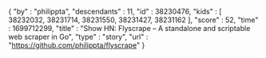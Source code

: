 {
  "by" : "philippta",
  "descendants" : 11,
  "id" : 38230476,
  "kids" : [ 38232032, 38231714, 38231550, 38231427, 38231162 ],
  "score" : 52,
  "time" : 1699712299,
  "title" : "Show HN: Flyscrape – A standalone and scriptable web scraper in Go",
  "type" : "story",
  "url" : "https://github.com/philippta/flyscrape"
}
